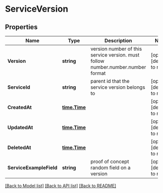 # ServiceVersion

## Properties
Name | Type | Description | Notes
------------ | ------------- | ------------- | -------------
**Version** | **string** | version number of this service version. must follow number.number.number format | [optional] [default to null]
**ServiceId** | **string** | parent id that the service version belongs to | [optional] [default to null]
**CreatedAt** | [**time.Time**](time.Time.md) |  | [optional] [default to null]
**UpdatedAt** | [**time.Time**](time.Time.md) |  | [optional] [default to null]
**DeletedAt** | [**time.Time**](time.Time.md) |  | [optional] [default to null]
**ServiceExampleField** | **string** | proof of concept random field on a version | [optional] [default to null]

[[Back to Model list]](../README.md#documentation-for-models) [[Back to API list]](../README.md#documentation-for-api-endpoints) [[Back to README]](../README.md)

